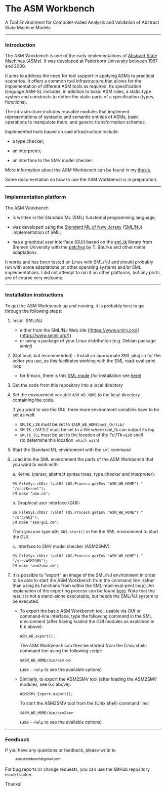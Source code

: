 # The ASM Workbench

A Tool Environment for Computer-Aided Analysis and Validation of Abstract State Machine Models

---

### Introduction

The ASM Workbench is one of the early implementations of [Abstract State Machines](https://en.wikipedia.org/wiki/Abstract_state_machine) (ASMs). It was developed at Paderborn University between 1997 and 2000.

It aims to address the need for tool support in applying ASMs to practical scenarios. It offers a common tool infrastructure that allows for the implementation of different ASM tools as required. Its specification language ASM-SL includes, in addition to basic ASM rules, a static type system and constructs to define the static parts of a specification (types, functions).

The infrastructure includes reusable modules that implement representations of syntactic and semantic entities of ASMs, basic operations to manipulate them, and generic transformation schemes.

Implemented tools based on said infrastructure include:

* a type checker;

* an interpreter;

* an interface to the SMV model checker.

More information about the ASM Workbench can be found in my [thesis](https://github.com/constructum/the-asm-workbench/blob/main/doc/2000%20Del%20Castillo%20-%20The%20ASM%20Workbench.pdf).

Some documentation on how to use the ASM Workbench is in preparation.

---

### Implementation platform

The ASM Workbench

* is written in the Standard ML (SML) functional programming language;

* was developed using the [Standard ML of New Jersey](https://www.smlnj.org/) ([SML/NJ](https://www.smlnj.org/)) implementation of SML;

* has a graphical user interface (GUI) based on the [sml_tk](http://www.informatik.uni-bremen.de/~clueth/sml_tk/) library from Bremen University with the [patches](https://www.tbrk.org/software/sml_tk.html) by T. Bourke and other minor adaptations.

It works and has been tested on Linux with SML/NJ and should probably run with some adaptations on other operating systems and/or SML implementations. I did not attempt to run it on other platforms, but any ports are of course very welcome.

---

### Installation instructions

To get the ASM Workbench up and running, it is probably best to go through the following steps:

1. Install SML/NJ
    - either from the SML/NJ Web site ([https://www.smlnj.org/](https://www.smlnj.org/))
    - or using a package of your Linux distribution (e.g. Debian package *smlnj*)

2. (Optional, but recommended) - Install an appropriate SML plug-in for the editor you use, as this facilitates working with the SML read-eval-print loop:
    - for Emacs, there is this [SML mode](https://www.smlnj.org/doc/Emacs/sml-mode.html) (for installation see [here](https://elpa.gnu.org/packages/sml-mode.html))

3. Get the code from this repository into a local directory

4. Set the environment variable `ASM_WB_HOME` to the local directory containing the code.

   If you want to use the GUI, three more environment variables have to be set as well:
      - `SMLTK_LIB` must be set to `$ASM_WB_HOME/sml_tk/lib/`
      - `SMLTK_LOGFILE` must be set to a file where sml_tk can output its log
      - `SMLTK_TCL` must be set to the location of the Tcl/Tk `wish` shell<br>(to determine this location: `which wish`)

5. Start the Standard ML environment with the `sml` command

6. Load into the SML environment the parts of the ASM Workbench that you want to work with:

    a. Kernel (parser, abstract syntax trees, type checker and interpreter):
      ```
      OS.FileSys.chDir (valOf (OS.Process.getEnv "ASM_WB_HOME") ^ "/src/Kernel");
      CM.make "asm.cm";
      ```
    b. Graphical user interface (GUI):
      ```
      OS.FileSys.chDir (valOf (OS.Process.getEnv "ASM_WB_HOME") ^ "/src/GUI");
      CM.make "asm-gui.cm";
      ```
      Then you can type `ASM_GUI.start()` in the the SML environment to start the GUI.
      
    c. Interface to SMV model checker (ASM2SMV):
      ```
      OS.FileSys.chDir (valOf (OS.Process.getEnv "ASM_WB_HOME") ^ "/src/ASM2SMV");
      CM.make "asm2smv.cm";
      ```

7. It is possible to "export" an image of the SML/NJ environment in order to be able to start the ASM Workbench from the command line (rather than using its functions from within the SML read-eval-print loop). An explanation of the exporting process can be found [here](https://www.cs.cmu.edu/afs/cs/local/sml/common/smlguide/smlnj.htm#export). Note that the result is not a stand-alone executable, but needs the SML/NJ system to be executed.

   - To export the basic ASM Workbench tool, usable via GUI or command-line interface, type the following command in the SML environment (after having loaded the GUI modules as explained in 6.b above):
     ```
     ASM_WB.export();
     ```
     The ASM Workbench can then be started from the (Unix shell) command line using the following script:
     ```
     $ASM_WB_HOME/bin/asm-wb
     ```
     (use `--help` to see the available options)

   - Similarly, to export the ASM2SMV tool (after loading the ASM2SMV modules, see 6.c above):
     ```
     ASM2SMV_Export.export();
     ```
     To start the ASM2SMV tool from the (Unix shell) command line:
     ```
     $ASM_WB_HOME/bin/asm2smv
     ```
     (use `--help` to see the available options)

---

### Feedback

If you have any questions or feedback, please write to

&nbsp;&nbsp;&nbsp;&nbsp;&nbsp;&nbsp;&nbsp;&nbsp;<img style="height:1em;" src="https://github.com/constructum/the-asm-workbench/blob/main/doc/asm-workbench-email.svg" />


For bug reports or change requests, you can use the GitHub repository issue tracker.

Thanks!

